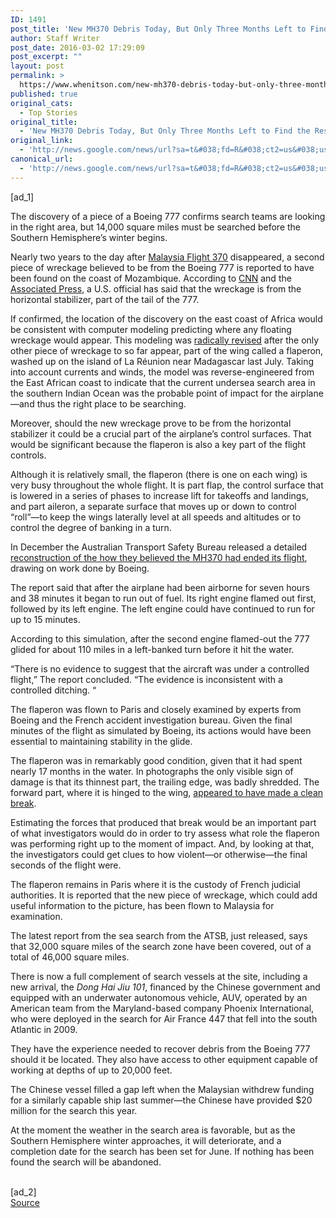 ```yaml
---
ID: 1491
post_title: 'New MH370 Debris Today, But Only Three Months Left to Find the Rest &#8211; Daily Beast'
author: Staff Writer
post_date: 2016-03-02 17:29:09
post_excerpt: ""
layout: post
permalink: >
  https://www.whenitson.com/new-mh370-debris-today-but-only-three-months-left-to-find-the-rest-daily-beast/
published: true
original_cats:
  - Top Stories
original_title:
  - 'New MH370 Debris Today, But Only Three Months Left to Find the Rest - Daily Beast'
original_link:
  - 'http://news.google.com/news/url?sa=t&#038;fd=R&#038;ct2=us&#038;usg=AFQjCNFhXt0eS7BFFbo-TZ_W_MWRUbJu7g&#038;clid=c3a7d30bb8a4878e06b80cf16b898331&#038;cid=52779056469437&#038;ei=5CLXVqDCHoGahAG2477ADg&#038;url=http://www.thedailybeast.com/articles/2016/03/02/new-mh370-debris-today-but-only-three-months-left-to-find-the-rest.html'
canonical_url:
  - 'http://news.google.com/news/url?sa=t&#038;fd=R&#038;ct2=us&#038;usg=AFQjCNFhXt0eS7BFFbo-TZ_W_MWRUbJu7g&#038;clid=c3a7d30bb8a4878e06b80cf16b898331&#038;cid=52779056469437&#038;ei=5CLXVqDCHoGahAG2477ADg&#038;url=http://www.thedailybeast.com/articles/2016/03/02/new-mh370-debris-today-but-only-three-months-left-to-find-the-rest.html'
---
```

 [ad_1]
<br><p>The discovery of a piece of a Boeing 777 confirms search teams are looking in the right area, but 14,000 square miles must be searched before the Southern Hemisphere’s winter begins.</p><div readability="81.591222030981"><div class="wrapper text" readability="33.715133531157"><p>Nearly two years to the day after <a href="http://www.thedailybeast.com/articles/2014/03/15/up-to-speed-on-malaysia-airlines-flight-370.html">Malaysia Flight 370</a> disappeared, a second piece of wreckage believed to be from the Boeing 777 is reported to have been found on the coast of Mozambique. According to <a href="http://www.cnn.com/2016/03/02/us/mh370-possible-debris-found/index.html" target="_blank">CNN</a> and the <a href="http://bigstory.ap.org/article/acc75fd732ad43d98f53dca62054261a/us-official-debris-same-type-plane-mh370" target="_blank">Associated Press</a>, a U.S. official has said that the wreckage is from the horizontal stabilizer, part of the tail of the 777.</p></div><div class="wrapper text" readability="37.957547169811"><p>If confirmed, the location of the discovery on the east coast of Africa would be consistent with computer modeling predicting where any floating wreckage would appear. This modeling was <a href="http://www.thedailybeast.com/articles/2015/08/05/the-mh370-cover-up-searchers-knew-debris-predictions-were-wrong.html">radically revised</a> after the only other piece of wreckage to so far appear, part of the wing called a flaperon, washed up on the island of La Réunion near Madagascar last July. Taking into account currents and winds, the model was reverse-engineered from the East African coast to indicate that the current undersea search area in the southern Indian Ocean was the probable point of impact for the airplane—and thus the right place to be searching.<br/></p>
</div><div class="wrapper text" readability="35"><p>Moreover, should the new wreckage prove to be from the horizontal stabilizer it could be a crucial part of the airplane’s control surfaces. That would be significant because the flaperon is also a key part of the flight controls.</p></div><div class="wrapper text" readability="39"><p>Although it is relatively small, the flaperon (there is one on each wing) is very busy throughout the whole flight. It is part flap, the control surface that is lowered in a series of phases to increase lift for takeoffs and landings, and part aileron, a separate surface that moves up or down to control “roll”—to keep the wings laterally level at all speeds and altitudes or to control the degree of banking in a turn.</p></div><div class="wrapper text" readability="20.32183908046"><p>In December the Australian Transport Safety Bureau released a detailed <a href="http://www.thedailybeast.com/articles/2015/07/30/debris-shows-mh370-didn-t-nose-dive.html">reconstruction of the how they believed the MH370 had ended its flight</a>, drawing on work done by Boeing.</p></div><div class="wrapper text" readability="35"><p>The report said that after the airplane had been airborne for seven hours and 38 minutes it began to run out of fuel. Its right engine flamed out first, followed by its left engine. The left engine could have continued to run for up to 15 minutes.</p></div><div class="wrapper text" readability="34"><p>According to this simulation, after the second engine flamed-out the 777 glided for about 110 miles in a left-banked turn before it hit the water.</p></div><div class="wrapper text" readability="34"><p>“There is no evidence to suggest that the aircraft was under a controlled flight,” The report concluded. “The evidence is inconsistent with a controlled ditching. “</p></div><div class="wrapper text" readability="35"><p>The flaperon was flown to Paris and closely examined by experts from Boeing and the French accident investigation bureau. Given the final minutes of the flight as simulated by Boeing, its actions would have been essential to maintaining stability in the glide. <br/></p></div><div class="wrapper text" readability="35.348837209302"><p>The flaperon was in remarkably good condition, given that it had spent nearly 17 months in the water. In photographs the only visible sign of damage is that its thinnest part, the trailing edge, was badly shredded. The forward part, where it is hinged to the wing, <a href="http://www.thedailybeast.com/articles/2015/07/30/debris-shows-mh370-didn-t-nose-dive.html">appeared to have made a clean break</a>.</p></div><div class="wrapper text" readability="37"><p>Estimating the forces that produced that break would be an important part of what investigators would do in order to try assess what role the flaperon was performing right up to the moment of impact. And, by looking at that, the investigators could get clues to how violent—or otherwise—the final seconds of the flight were.</p></div><div class="wrapper text" readability="36"><p>The flaperon remains in Paris where it is the custody of French judicial authorities. It is reported that the new piece of wreckage, which could add useful information to the picture, has been flown to Malaysia for examination.</p></div><div class="wrapper text" readability="38"><p>The latest report from the sea search from the ATSB, just released, says that 32,000 square miles of the search zone have been covered, out of a total of 46,000 square miles.</p></div><div class="wrapper text" readability="41"><p>There is now a full complement of search vessels at the site, including a new arrival, the <i>Dong Hai Jiu 101</i>, financed by the Chinese government and equipped with an underwater autonomous vehicle, AUV, operated by an American team from the Maryland-based company Phoenix International, who were deployed in the search for Air France 447 that fell into the south Atlantic in 2009.</p></div><div class="wrapper text" readability="34"><p>They have the experience needed to recover debris from the Boeing 777 should it be located. They also have access to other equipment capable of working at depths of up to 20,000 feet. </p></div><div class="wrapper text" readability="33"><p>The Chinese vessel filled a gap left when the Malaysian withdrew funding for a similarly capable ship last summer—the Chinese have provided $20 million for the search this year.</p></div><div class="wrapper text" readability="37"><p>At the moment the weather in the search area is favorable, but as the Southern Hemisphere winter approaches, it will deteriorate, and a completion date for the search has been set for June. If nothing has been found the search will be abandoned.</p></div></div>
<br>[ad_2]
<br><a href="http://news.google.com/news/url?sa=t&#038;fd=R&#038;ct2=us&#038;usg=AFQjCNFhXt0eS7BFFbo-TZ_W_MWRUbJu7g&#038;clid=c3a7d30bb8a4878e06b80cf16b898331&#038;cid=52779056469437&#038;ei=5CLXVqDCHoGahAG2477ADg&#038;url=http://www.thedailybeast.com/articles/2016/03/02/new-mh370-debris-today-but-only-three-months-left-to-find-the-rest.html">Source </a>